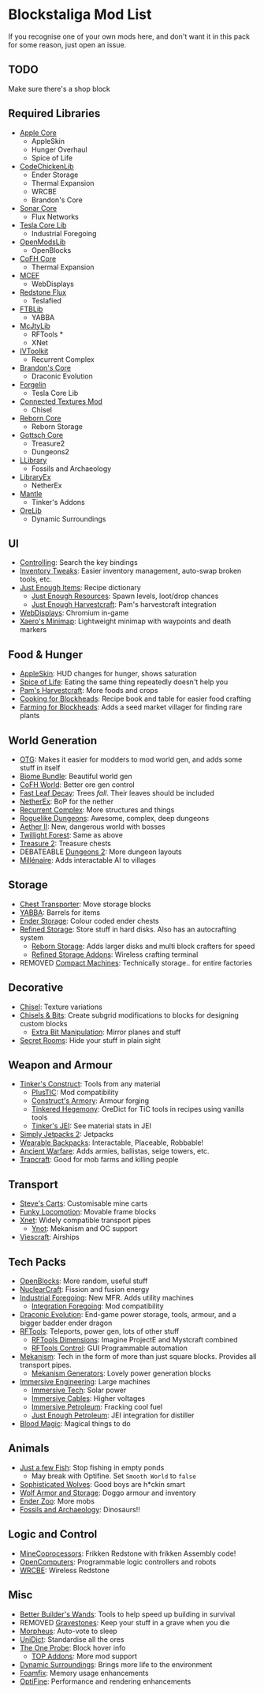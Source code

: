 # Blockstaliga Mod List

If you recognise one of your own mods here, and don't want it
in this pack for some reason, just open an issue.

## TODO

Make sure there's a shop block

## Required Libraries

- [Apple Core](https://minecraft.curseforge.com/projects/applecore)
	- AppleSkin
	- Hunger Overhaul
	- Spice of Life
- [CodeChickenLib](https://minecraft.curseforge.com/projects/codechicken-lib-1-8)
	- Ender Storage
	- Thermal Expansion
	- WRCBE
	- Brandon's Core
- [Sonar Core](https://minecraft.curseforge.com/projects/sonar-core)
	- Flux Networks
- [Tesla Core Lib](https://minecraft.curseforge.com/projects/tesla-core-lib)
	- Industrial Foregoing
- [OpenModsLib](https://minecraft.curseforge.com/projects/openmodslib)
	- OpenBlocks
- [CoFH Core](https://minecraft.curseforge.com/projects/cofhcore)
	- Thermal Expansion
- [MCEF](https://montoyo.net/wd3/?modid=mcef)
	- WebDisplays
- [Redstone Flux](https://minecraft.curseforge.com/projects/redstone-flux)
	- Teslafied
- [FTBLib](https://minecraft.curseforge.com/projects/ftblib)
	- YABBA
- [McJtyLib](https://minecraft.curseforge.com/projects/mcjtylib)
	- RFTools *
	- XNet
- [IVToolkit](https://minecraft.curseforge.com/projects/ivtoolkit)
	- Recurrent Complex
- [Brandon's Core](https://minecraft.curseforge.com/projects/brandons-core)
	- Draconic Evolution
- [Forgelin](https://minecraft.curseforge.com/projects/shadowfacts-forgelin)
	- Tesla Core Lib
- [Connected Textures Mod](https://minecraft.curseforge.com/projects/ctm)
	- Chisel
- [Reborn Core](https://minecraft.curseforge.com/projects/reborncore)
	- Reborn Storage
- [Gottsch Core](https://minecraft.curseforge.com/projects/gottschcore)
	- Treasure2
	- Dungeons2
- [LLibrary](https://minecraft.curseforge.com/projects/llibrary)
	- Fossils and Archaeology
- [LibraryEx](https://minecraft.curseforge.com/projects/libraryex)
	- NetherEx
- [Mantle](https://minecraft.curseforge.com/projects/mantle)
	- Tinker's Addons
- [OreLib](https://minecraft.curseforge.com/projects/orelib)
	- Dynamic Surroundings

## UI

- [Controlling](https://minecraft.curseforge.com/projects/controlling): Search the key bindings
- [Inventory Tweaks](https://minecraft.curseforge.com/projects/inventory-tweaks): Easier inventory management, auto-swap broken tools, etc.
- [Just Enough Items](https://minecraft.curseforge.com/projects/jei): Recipe dictionary
	- [Just Enough Resources](https://minecraft.curseforge.com/projects/just-enough-resources-jer): Spawn levels, loot/drop chances
	- [Just Enough Harvestcraft](https://minecraft.curseforge.com/projects/just-enough-harvestcraft): Pam's harvestcraft integration
- [WebDisplays](https://montoyo.net/wd3/?modid=webdisplays): Chromium in-game
- [Xaero\'s Minimap](https://minecraft.curseforge.com/projects/xaeros-minimap): Lightweight minimap with waypoints and death markers

## Food & Hunger

- [AppleSkin](https://minecraft.curseforge.com/projects/appleskin): HUD changes for hunger, shows saturation
- [Spice of Life](https://minecraft.curseforge.com/projects/the-spice-of-life): Eating the same thing repeatedly doesn't help you
- [Pam's Harvestcraft](https://minecraft.curseforge.com/projects/pams-harvestcraft): More foods and crops
- [Cooking for Blockheads](https://minecraft.curseforge.com/projects/cooking-for-blockheads): Recipe book and table for easier food crafting
- [Farming for Blockheads](https://minecraft.curseforge.com/projects/farming-for-blockheads): Adds a seed market villager for finding rare plants

## World Generation

- [OTG](https://minecraft.curseforge.com/projects/open-terrain-generator): Makes it easier for modders to mod world gen, and adds some stuff in itself
- [Biome Bundle](https://minecraft.curseforge.com/projects/biome-bundle): Beautiful world gen
- [CoFH World](https://minecraft.curseforge.com/projects/cofh-world): Better ore gen control
- [Fast Leaf Decay](https://minecraft.curseforge.com/projects/fast-leaf-decay): Trees _fall_. Their leaves should be included
- [NetherEx](https://minecraft.curseforge.com/projects/netherex): BoP for the nether
- [Recurrent Complex](https://minecraft.curseforge.com/projects/recurrent-complex): More structures and things
- [Roguelike Dungeons](https://minecraft.curseforge.com/projects/roguelike-dungeons): Awesome, complex, deep dungeons
- [Aether II](https://minecraft.curseforge.com/projects/the-aether-ii): New, dangerous world with bosses
- [Twillight Forest](https://minecraft.curseforge.com/projects/the-twilight-forest): Same as above
- [Treasure 2](https://minecraft.curseforge.com/projects/treasure2): Treasure chests
- DEBATEABLE [Dungeons 2](https://minecraft.curseforge.com/projects/dungeons2): More dungeon layouts
- [Millénaire](https://minecraft.curseforge.com/projects/millenaire): Adds interactable AI to villages

## Storage

- [Chest Transporter](https://minecraft.curseforge.com/projects/chest-transporter): Move storage blocks
- [YABBA](https://minecraft.curseforge.com/projects/yabba): Barrels for items
- [Ender Storage](https://minecraft.curseforge.com/projects/ender-storage-1-8): Colour coded ender chests
- [Refined Storage](https://minecraft.curseforge.com/projects/refined-storage): Store stuff in hard disks. Also has an autocrafting system
	- [Reborn Storage](https://minecraft.curseforge.com/projects/rebornstorage): Adds larger disks and multi block crafters for speed
	- [Refined Storage Addons](https://minecraft.curseforge.com/projects/refined-storage-addons): Wireless crafting terminal
- REMOVED [Compact Machines](https://minecraft.curseforge.com/projects/compact-machines): Technically storage.. for entire factories

## Decorative

- [Chisel](https://minecraft.curseforge.com/projects/chisel): Texture variations
- [Chisels & Bits](https://minecraft.curseforge.com/projects/chisels-bits): Create subgrid modifications to blocks for designing custom blocks
	- [Extra Bit Manipulation](https://minecraft.curseforge.com/projects/extra-bit-manipulation): Mirror planes and stuff
- [Secret Rooms](https://minecraft.curseforge.com/projects/secretroomsmod): Hide your stuff in plain sight

## Weapon and Armour

- [Tinker's Construct](https://minecraft.curseforge.com/projects/tinkers-construct): Tools from any material
	- [PlusTIC](https://minecraft.curseforge.com/projects/plustic): Mod compatibility
	- [Construct's Armory](https://minecraft.curseforge.com/projects/constructs-armory): Armour forging
	- [Tinkered Hegemony](https://minecraft.curseforge.com/projects/tinkered-hegemony): OreDict for TiC tools in recipes using vanilla tools
	- [Tinker's JEI](https://minecraft.curseforge.com/projects/tinkers-jei): See material stats in JEI
- [Simply Jetpacks 2](https://minecraft.curseforge.com/projects/simply-jetpacks-2): Jetpacks
- [Wearable Backpacks](https://minecraft.curseforge.com/projects/wearable-backpacks): Interactable, Placeable, Robbable!
- [Ancient Warfare](https://minecraft.curseforge.com/projects/ancient-warfare-2): Adds armies, ballistas, seige towers, etc.
- [Trapcraft](https://minecraft.curseforge.com/projects/trapcraft): Good for mob farms and killing people

## Transport

- [Steve's Carts](https://minecraft.curseforge.com/projects/steves-carts-reborn): Customisable mine carts
- [Funky Locomotion](https://minecraft.curseforge.com/projects/funky-locomotion): Movable frame blocks
- [Xnet](https://minecraft.curseforge.com/projects/xnet): Widely compatible transport pipes
	- [Ynot](https://minecraft.curseforge.com/projects/ynot): Mekanism and OC support
- [Viescraft](https://minecraft.curseforge.com/projects/viescraft-airships): Airships

## Tech Packs

- [OpenBlocks](https://minecraft.curseforge.com/projects/openblocks): More random, useful stuff
- [NuclearCraft](https://minecraft.curseforge.com/projects/nuclearcraft-mod): Fission and fusion energy
- [Industrial Foregoing](https://minecraft.curseforge.com/projects/industrial-foregoing): New MFR. Adds utility machines
	- [Integration Foregoing](https://minecraft.curseforge.com/projects/integration-foregoing): Mod compatibility
- [Draconic Evolution](https://minecraft.curseforge.com/projects/draconic-evolution): End-game power storage, tools, armour, and a bigger badder ender dragon
- [RFTools](https://minecraft.curseforge.com/projects/rftools): Teleports, power gen, lots of other stuff
	- [RFTools Dimensions](https://minecraft.curseforge.com/projects/rftools-dimensions): Imagine ProjectE and Mystcraft combined
	- [RFTools Control](https://minecraft.curseforge.com/projects/rftools-control): GUI Programmable automation
- [Mekanism](https://minecraft.curseforge.com/projects/mekanism): Tech in the form of more than just square blocks. Provides all transport pipes.
	- [Mekanism Generators](https://minecraft.curseforge.com/projects/mekanism-generators): Lovely power generation blocks
- [Immersive Engineering](https://minecraft.curseforge.com/projects/immersive-engineering): Large machines
	- [Immersive Tech](https://minecraft.curseforge.com/projects/immersive-tech): Solar power
	- [Immersive Cables](https://minecraft.curseforge.com/projects/immersive-cables): Higher voltages
	- [Immersive Petroleum](https://minecraft.curseforge.com/projects/immersive-petroleum): Fracking cool fuel
	- [Just Enough Petroleum](https://minecraft.curseforge.com/projects/just-enough-petroleum): JEI integration for distiller
- [Blood Magic](https://minecraft.curseforge.com/projects/blood-magic): Magical things to do

## Animals

- [Just a few Fish](https://minecraft.curseforge.com/projects/just-a-few-fish): Stop fishing in empty ponds
	- May break with Optifine. Set `Smooth World` to `false`
- [Sophisticated Wolves](https://minecraft.curseforge.com/projects/sophisticated-wolves): Good boys are h*ckin smart
- [Wolf Armor and Storage](https://minecraft.curseforge.com/projects/wolf-armor-and-storage): Doggo armour and inventory
- [Ender Zoo](https://minecraft.curseforge.com/projects/ender-zoo): More mobs
- [Fossils and Archaeology](https://minecraft.curseforge.com/projects/fossils): Dinosaurs!!

## Logic and Control

- [MineCoprocessors](https://minecraft.curseforge.com/projects/minecoprocessors): Frikken Redstone with frikken Assembly code!
- [OpenComputers](https://minecraft.curseforge.com/projects/opencomputers): Programmable logic controllers and robots
- [WRCBE](https://minecraft.curseforge.com/projects/wireless-redstone-cbe): Wireless Redstone

## Misc

- [Better Builder\'s Wands](https://minecraft.curseforge.com/projects/better-builders-wands): Tools to help speed up building in survival
- REMOVED [Gravestones](https://minecraft.curseforge.com/projects/gravestone-mod-graves): Keep your stuff in a grave when you die
- [Morpheus](https://minecraft.curseforge.com/projects/morpheus): Auto-vote to sleep
- [UniDict](https://minecraft.curseforge.com/projects/unidict): Standardise all the ores
- [The One Probe](https://minecraft.curseforge.com/projects/the-one-probe): Block hover info
	- [TOP Addons](https://minecraft.curseforge.com/projects/top-addons): More mod support
- [Dynamic Surroundings](https://minecraft.curseforge.com/projects/dynamic-surroundings): Brings more life to the environment
- [Foamfix](https://minecraft.curseforge.com/projects/foamfix-for-minecraft): Memory usage enhancements
- [OptiFine](https://optifine.net/downloads): Performance and rendering enhancements
